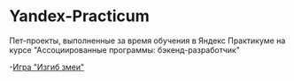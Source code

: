 # Yandex-Practicum
Пет-проекты, выполненные за время обучения в Яндекс Практикуме на курсе "Ассоциированные программы: бэкенд-разработчик"

-[Игра "Изгиб змеи"](https://github.com/KTerminasov/the_snake)

